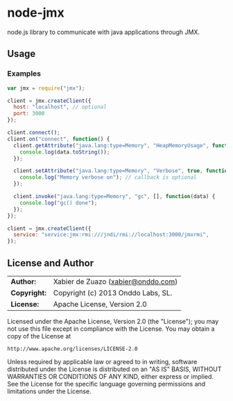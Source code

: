 # node-jmx

node.js library to communicate with java applications through JMX.

## Usage

### Examples

```js
var jmx = require("jmx");

client = jmx.createClient({
  host: "localhost", // optional
  port: 3000
});

client.connect();
client.on("connect", function() {
  client.getAttribute("java.lang:type=Memory", "HeapMemoryUsage", function(data) {
    console.log(data.toString());
  });

  client.setAttribute("java.lang:type=Memory", "Verbose", true, function(data) {
    console.log("Memory verbose on"); // callback is optional
  });

  client.invoke("java.lang:type=Memory", "gc", [], function(data) {
    console.log("gc() done");
  });
});
```

```js
client = jmx.createClient({
  service: "service:jmx:rmi:///jndi/rmi://localhost:3000/jmxrmi",
});
```

## License and Author

|                      |                                          |
|:---------------------|:-----------------------------------------|
| **Author:**          | Xabier de Zuazo (<xabier@onddo.com>)
| **Copyright:**       | Copyright (c) 2013 Onddo Labs, SL.
| **License:**         | Apache License, Version 2.0

Licensed under the Apache License, Version 2.0 (the "License");
you may not use this file except in compliance with the License.
You may obtain a copy of the License at

    http://www.apache.org/licenses/LICENSE-2.0

Unless required by applicable law or agreed to in writing, software
distributed under the License is distributed on an "AS IS" BASIS,
WITHOUT WARRANTIES OR CONDITIONS OF ANY KIND, either express or implied.
See the License for the specific language governing permissions and
limitations under the License.

